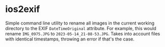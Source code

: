 # ios2exif

Simple command line utility to rename all images in the current working directory to the EXIF `DateTimeOriginal` attribute. For example, this would rename `IMG_0975.JPG` to `2023-05-14_21-08-53.JPG`. Takes into account files with identical timestamps, throwing an error if that's the case.
